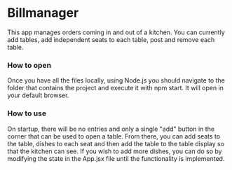 # Billmanager

This app manages orders coming in and out of a kitchen. You can currently add tables, add independent seats to each table, post and remove each table. 


### How to open

Once you have all the files locally, using Node.js you should navigate to the folder that contains the project and execute it with npm start. It will open in your default browser.

### How to use

On startup, there will be no entries and only a single "add" button in the corner that can be used to open a table. From there, you can add seats to the table, dishes to each seat and then add the table to the table display so that the kitchen can see. If you wish to add more dishes, you can do so by modifying the state in the App.jsx file until the functionality is implemented.